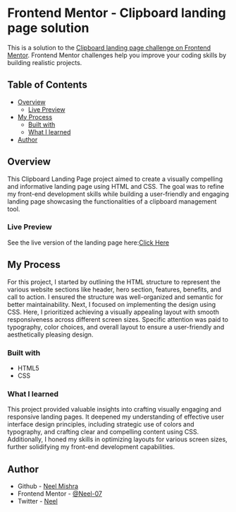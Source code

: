 # Frontend Mentor - Clipboard landing page solution

This is a solution to the [Clipboard landing page challenge on Frontend Mentor](https://www.frontendmentor.io/challenges/clipboard-landing-page-5cc9bccd6c4c91111378ecb9). Frontend Mentor challenges help you improve your coding skills by building realistic projects. 

## Table of Contents

* [Overview](#overview)
    * [Live Preview](#live-preview)
* [My Process](#my-process)
    * [Built with](#built-with)
    * [What I learned](#what-i-learned)
* [Author](#author)


## Overview

This Clipboard Landing Page project aimed to create a visually compelling and informative landing page using HTML and CSS. The goal was to refine my front-end development skills while building a user-friendly and engaging landing page showcasing the functionalities of a clipboard management tool. 

### Live Preview

See the live version of the landing page here:[Click Here](https://neel-07.github.io/Clipboard-Landing-Page/)

## My Process

For this project, I started by outlining the HTML structure to represent the various website sections like header, hero section, features, benefits, and call to action. I ensured the structure was well-organized and semantic for better maintainability. Next, I focused on implementing the design using CSS. Here, I prioritized achieving a visually appealing layout with smooth responsiveness across different screen sizes. Specific attention was paid to typography, color choices, and overall layout to ensure a user-friendly and aesthetically pleasing design.

### Built with

* HTML5
* CSS


### What I learned

This project provided valuable insights into crafting visually engaging and responsive landing pages. It deepened my understanding of effective user interface design principles, including strategic use of colors and typography, and crafting clear and compelling content using CSS. Additionally, I honed my skills in optimizing layouts for various screen sizes, further solidifying my front-end development capabilities.

## Author

- Github - [Neel Mishra](https://github.com/Neel-07)
- Frontend Mentor - [@Neel-07](https://www.frontendmentor.io/profile/Neel-07)
- Twitter - [Neel](https://twitter.com/Neel_M7)

